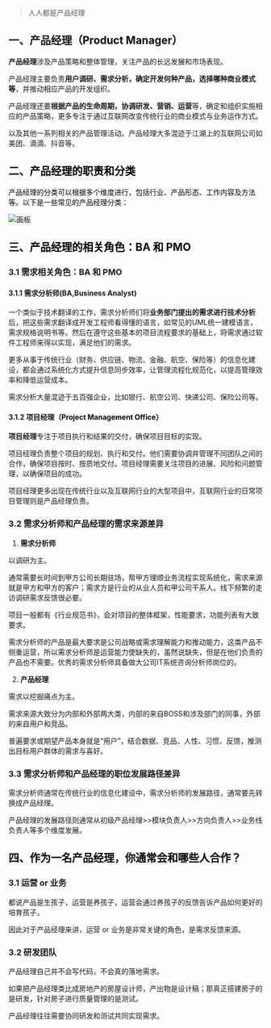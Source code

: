 > 人人都是产品经理
>

## 一、产品经理<font style="color:rgb(6, 6, 7);">（Product Manager）</font>
**产品经理**涉及产品策略和整体管理，关注产品的长远发展和市场表现。

产品经理主要负责**用户调研、需求分析，确定开发何种产品，选择哪种商业模式等**，并推动相应产品的开发组织。

产品经理还要**根据产品的生命周期，协调研发、营销、运营**等，确定和组织实施相应的产品策略，更多专注于通过互联网改变传统行业的商业模式与业务运作方式。

以及其他一系列相关的产品管理活动。产品经理大多混迹于江湖上的互联网公司如美团、滴滴、抖音等。

<font style="color:rgb(6, 6, 7);"></font>

## <font style="color:rgb(6, 6, 7);">二、产品经理的职责和分类</font>
<font style="color:rgb(6, 6, 7);">产品经理的分类可以根据多个维度进行，包括行业、产品形态、工作内容及方法等。以下是一些常见的产品经理分类：</font>

![画板](/api/proxy?url=https%3A%2F%2Fcdn.nlark.com%2Fyuque%2F0%2F2024%2Fjpeg%2F40701240%2F1729600176857-6136dea4-d125-4650-8260-347ce51d9cd8.jpeg)

## <font style="color:rgb(6, 6, 7);">三、产品经理的相关角色：BA 和 PMO</font>
### 3.1 需求相关角色：BA 和 PMO
#### 3.1.1 需求分析师(BA,Business Analyst)
一个类似于技术翻译的工作，需求分析师们将**业务部门提出的需求进行技术分析**后，把这些需求翻译成开发工程师看得懂的语言，如常见的UML统一建模语言，需求规格说明书等。然后在遵守这些基本的项目流程要求的基础上，将需求通过软件工程师来得以实现，满足他们的需求。

更多从事于传统行业（财务、供应链、物流、金融、航空、保险等）的信息化建设，都会通过系统化方式提升信息同步效率，让管理流程化规范化，以提高管理效率和降低运营成本。

需求分析大量混迹于五百强企业，比如银行、航空公司、快递公司、保险公司等。

#### 3.1.2 项目经理（<font style="color:rgb(6, 6, 7);">Project Management Office）</font>
**项目经理**专注于项目执行和结果的交付，确保项目目标的实现。

项目经理负责整个项目的规划、执行和交付。他们需要协调并管理不同团队之间的合作，确保项目按时、按质地交付。项目经理需要关注项目的进展、风险和问题管理，以确保项目的成功。

项目经理更多出现在传统行业以及互联网行业的大型项目中，互联网行业的日常项目管理则是产品经理负责。

### 3.2 需求分析师和产品经理的需求来源差异
1. **需求分析师**

以调研为主。

通常需要长时间到甲方公司长期驻场，帮甲方理顺业务流程实现系统化，需求来源就是甲方和甲方的客户；需求方是行业的从业人员和甲公司干系人。线下频繁的走访调研需求反馈很必要。

项目一般都有《行业规范书》，会对项目的整体框架，性能要求，功能列表有大致要求。

需求分析师的产品是最大要求是公司战略或需求理解能力和推动能力，这类产品不侧重运营，所以需求分析师是运营能力使缺失的，虽然说缺失，但是在他们负责的产品也不需要。优秀的需求分析师具备做大公司IT系统咨询分析师岗位的。

2. **产品经理**

需求以挖掘痛点为主。

需求来源大致分为内部和外部两大类，内部的来自BOSS和涉及部门的同事，外部的来自用户和竞品。

普遍要求或期望产品本身就是“用户”，结合数据、竞品、人性、习惯、反馈，推测出目标用户群体的需求与喜好。

### 3.3  需求分析师和产品经理的职位发展路径差异
需求分析师通常在传统行业的信息化建设中，需求分析师的发展路径，通常要先转换成产品经理。

产品经理的发展路径则通常从初级产品经理>>模块负责人>>方向负责人>>业务线负责人等多个维度发展。

## <font style="color:rgb(6, 6, 7);">四、作为一名产品经理，你通常会和哪些人合作？</font>
### 3.1 运营 or  业务
都说产品是生孩子，运营是养孩子，运营会通过养孩子的反馈告诉产品如何更好的培育孩子。

因此对于产品经理来讲，运营 or 业务是非常关键的角色，是需求反馈来源。

### 3.2 研发团队
产品经理自己并不会写代码，不会真的落地需求。

如果把产品经理类比成房地产的房屋设计师，产出物是设计稿；那真正搭建房子的是研发，针对房子进行质量管理的是测试。

产品经理往往需要协同研发和测试共同实现需求。


